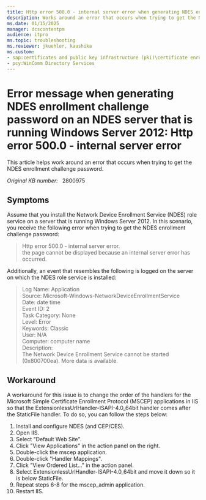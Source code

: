 ```yaml
---
title: Http error 500.0 - internal server error when generating NDES enrollment challenge password on an NDES server that is running Windows Server 2012
description: Works around an error that occurs when trying to get the NDES enrollment challenge password.
ms.date: 01/15/2025
manager: dcscontentpm
audience: itpro
ms.topic: troubleshooting
ms.reviewer: jkuehler, kaushika
ms.custom:
- sap:certificates and public key infrastructure (pki)\certificate enrollment technologies (auto enrollment,ndes,cwe,cep,ces)
- pcy:WinComm Directory Services
---
```

# Error message when generating NDES enrollment challenge password on an NDES server that is running Windows Server 2012: Http error 500.0 - internal server error

This article helps work around an error that occurs when trying to get the NDES enrollment challenge password.

_Original KB number:_ &nbsp; 2800975

## Symptoms

Assume that you install the Network Device Enrollment Service (NDES) role service on a server that is running Windows Server 2012. In this scenario, you receive the following error when trying to get the NDES enrollment challenge password:

> Http error 500.0 - internal server error.  
 the page cannot be displayed because an internal server error has occurred.  

Additionally, an event that resembles the following is logged on the server on which the NDES role service is installed:

> Log Name: Application  
Source: Microsoft-Windows-NetworkDeviceEnrollmentService  
Date: date time  
Event ID: 2  
Task Category: None  
Level: Error  
Keywords: Classic  
User: N/A  
Computer: computer name  
Description:  
The Network Device Enrollment Service cannot be started (0x800700ea). More data is available.

## Workaround

A workaround for this issue is to change the order of the handlers for the Microsoft Simple Certificate Enrollment Protocol (MSCEP) applications in IIS so that the ExtensionlessUrlHandler-ISAPI-4.0_64bit handler comes after the StaticFile handler. To do so, you can follow the steps below:

1. Install and configure NDES (and CEP/CES).
2. Open IIS.
3. Select "Default Web Site".
4. Click "View Applications" in the action panel on the right.
5. Double-click the mscep application.
6. Double-click "Handler Mappings".
7. Click "View Ordered List..." in the action panel.
8. Select ExtensionlessUrlHandler-ISAPI-4.0_64bit and move it down so it is below StaticFile.
9. Repeat steps 6-8 for the mscep_admin application.
10. Restart IIS.
